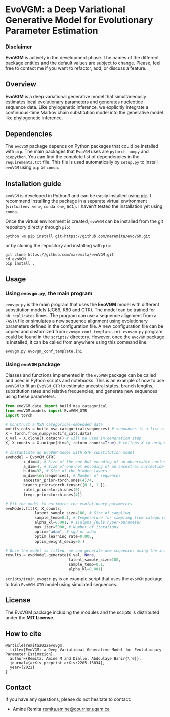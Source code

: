 # EvoVGM: a Deep Variational Generative Model for Evolutionary Parameter Estimation

### Disclaimer
**EvoVGM** is actively in the development phase. The names of the different package entities and the default values are subject to change.
Please, feel free to contact me if you want to refactor, add, or discuss a feature.

## Overview
**EvoVGM** is a deep variational generative model that simultaneously estimates local evolutionary parameters and generates nucleotide sequence data. Like phylogenetic inference,  we explicitly integrate a continuous-time Markov chain substitution model into the generative model like phylogenetic inference. 

## Dependencies
The `evoVGM` package depends on Python packages that could be installed with `pip`. The main packages that `EvoVGM` uses are `pytorch`, `numpy` and `biopython`. 
You can find the complete list of dependencies in the `requirements.txt` file. This file is used automatically by `setup.py` to install  `evoVGM` using `pip` or `conda`.

## Installation guide
`evoVGM` is developed in Python3 and can be easily installed using `pip`. I recommend installing the package in a separate virtual environment (`virtualenv`, `venv`, `conda env`, ect.). I haven't tested the installation yet using `conda`.

Once the virtual environment is created, `evoVGM` can be installed from the git repository directly through `pip`:
```
python -m pip install git+https://github.com/maremita/evoVGM.git
```
or by cloning the repository  and installing with `pip`:
```
git clone https://github.com/maremita/evoVGM.git
cd evoVGM
pip install .
```

## Usage
### Using `evovgm.py`, the main program
`evovgm.py` is the main program that uses the **EvoVGM** model with different substitution models (JC69, K80 and GTR).
The model can be trained for `nb_replicates` times. 
The program can use a sequence alignment from a `FASTA` file or simulates a new sequence alignment using evolutionary parameters defined in the configuration file.
A new  configuration file can be copied and customized from `evovgm_conf_template.ini`.
`evovgm.py` program could be found in the `scripts/` directory. However, once the `evoVGM` package is installed, it can be called from anywhere using this command line:

```
evovgm.py evovgm_conf_template.ini
```

### Using `evoVGM` package
Classes and functions implemented in the `evoVGM` package can be called and used in Python scripts and notebooks.
This is an example of how to use `evoVGM` to fit an  `EvoVGM_GTR` to estimate ancestral states, branch lengths, substitution rates and relative frequencies, and generate new sequences using these parameters.

```python
from evoVGM.data import build_msa_categorical
from evoVGM.models import EvoVGM_GTR
import torch

# Construct a MSA categorical-embedded data
motifs_cats = build_msa_categorical(sequences) # sequences is a list of strings or a SeqCollection containing the list of the aligned sequences.
X = torch.from_numpy(motifs_cats.data)
X_val = X.clone().detach() # will be used in generation step
X, X_counts = X.unique(dim=0, return_counts=True) # collaps X to unique patterns

# Instantiate an EvoVGM model with GTR substitution model
evoModel = EvoVGM_GTR(
        x_dim=4, # Size of the one-hot encoding of an observable nucleotide
        a_dim=4, # Size of one-hot encoding of an ancestral nucleotide
        h_dim=32, # Size of the hidden layers
        m_dim=len(sequences), # Number of sequences
        ancestor_prior=torch.ones(4)/4,
        branch_prior=torch.tensor([0.1, 1.]),
        rates_prior=torch.ones(6),
        freqs_prior=torch.ones(4))

# Fit the model to estimates the evolutionary parameters
evoModel.fit(X, X_counts, 
             latent_sample_size=100, # Size of sampling 
             sample_temp=0.1, # Temperature for sampling from categorical distribution
             alpha_kl=0.001, # $\alpha_{KL}$ hyper-parameter
             max_iter=5000, # Number of iterations
             optim="adam", # sgd or adam
             optim_learning_rate=0.005,
             optim_weight_decay=0.)

# Once the model is fitted, we can generate new sequences using the inferred evolutionary parameters. 
results = evoModel.generate(X_val, None,
                            latent_sample_size=100,
                            sample_temp=0.1,
                            alpha_kl=0.001)
```

`scripts/train_evogtr.py`  is an example script that uses the `evoVGM` package to train `EvoVGM_GTR` model using simulated sequences.

## License
The EvoVGM package including the modules and the scripts is distributed under the **MIT License**.

## How to cite
```
@article{remita2022evovgm,
  title={EvoVGM: a Deep Variational Generative Model for Evolutionary Parameter Estimation},
  author={Remita, Amine M and Diallo, Abdoulaye Banir{\'e}},
  journal={arXiv preprint arXiv:2205.13034},
  year={2022}
}
```

## Contact
If you have any questions, please do not hesitate to contact:
- Amine Remita <remita.amine@courrier.uqam.ca>

